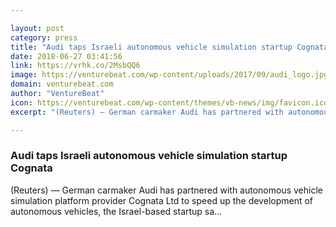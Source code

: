 ```yaml
---

layout: post
category: press
title: "Audi taps Israeli autonomous vehicle simulation startup Cognata"
date: 2018-06-27 03:41:56
link: https://vrhk.co/2MsbQQ6
image: https://venturebeat.com/wp-content/uploads/2017/09/audi_logo.jpg?fit=1200%2C600&strip=all
domain: venturebeat.com
author: "VentureBeat"
icon: https://venturebeat.com/wp-content/themes/vb-news/img/favicon.ico
excerpt: "(Reuters) — German carmaker Audi has partnered with autonomous vehicle simulation platform provider Cognata Ltd to speed up the development of autonomous vehicles, the Israel-based startup sa…"

---
```


### Audi taps Israeli autonomous vehicle simulation startup Cognata

(Reuters) — German carmaker Audi has partnered with autonomous vehicle simulation platform provider Cognata Ltd to speed up the development of autonomous vehicles, the Israel-based startup sa…